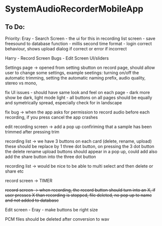 # SystemAudioRecorderMobileApp

## To Do:

Priority: Eray - Search Screen
                    - the ui for this in recording list screen 
                    - save freesound to database function
                    - millis second time format 
                - login correct behaviour, shows upload dialog if correct or error if incorrect
                
                
Harry - Record Screen Bugs
                - Edit Screen UI/sliders


Settings page ->  opened from setting sbutton on record page, should allow user to change some settings, 
                  example seetings: turning on/off the automatic trimming,
                      setting the automatic naming prefix, 
                      audio quality, 
                      stereo vs mono, 

fix UI issues - should have same look and feel on each page
              - dark more show be dark, light mode light
              - all buttons on all pages should be equally and symetrically spread, especially check for in landscape

fix bug -> when the app asks for permission to record audio before each recording, if you press cancel the app crashes

edit recording screen -> add a pop up confiriming that a sample has been trimmed after pressing trim

recording list -> we have 3 buttons on each card (delete, rename, upload) these should be replace by 1 three dot button, on pressing the 3 dot button the delete rename upload buttons should appear in a pop up, could add also add the share button into the three dot button

recording list -> would be nice to be able to multi select and then delete or share etc

record screen -> TIMER 

<del>record screen -> when recording, the record button should turn into an X, if user presses X than recording is stopped, file deleted, no pop up to name and not added to database</del>

Edit screen - Eray - make buttons be right size 

PCM files should be deleted after conversion to wav
